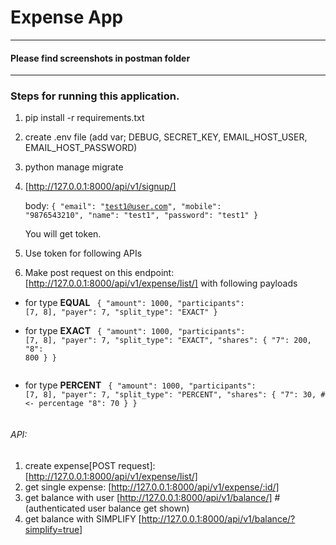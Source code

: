 # Expense App
________________________________________________
#### Please find screenshots in postman folder
________________________________________________

### Steps for running this application. 
1. pip install -r requirements.txt

2. create .env file (add var; DEBUG, SECRET_KEY, EMAIL_HOST_USER, EMAIL_HOST_PASSWORD)

3. python manage migrate

4. [http://127.0.0.1:8000/api/v1/signup/] 

    body:  <code>{
        "email": "test1@user.com",
        "mobile": "9876543210",
        "name": "test1",
        "password": "test1"
    }</code>

    You will get token.

5. Use token for following APIs

6. Make post request on this endpoint: [http://127.0.0.1:8000/api/v1/expense/list/] with following payloads 

-  for type <b>EQUAL</b>
    <code>
    {
        "amount": 1000,
        "participants": [7, 8],
        "payer": 7,
        "split_type": "EXACT"
    }
    </code>

-  for type <b>EXACT</b>
    <code>
    {
        "amount": 1000,
        "participants": [7, 8],
        "payer": 7,
        "split_type": "EXACT",
        "shares": {
            "7": 200,
            "8": 800
        }
    }   
    </code>

-  for type <b>PERCENT</b>
    <code>
    {
        "amount": 1000,
        "participants": [7, 8],
        "payer": 7,
        "split_type": "PERCENT",
        "shares": {
            "7": 30, # <- percentage
            "8": 70
        }
    }   
    </code>

###### API:
1. create expense[POST request]: [http://127.0.0.1:8000/api/v1/expense/list/]
1. get single expense: [http://127.0.0.1:8000/api/v1/expense/:id/]
2. get balance with user [http://127.0.0.1:8000/api/v1/balance/] # (authenticated user balance get shown)
3. get balance with SIMPLIFY [http://127.0.0.1:8000/api/v1/balance/?simplify=true]


<!-- # Features/Requirements:
1. User: Each user should have a userId, name, email, mobile number.
2. Expense: Could either be EQUAL, EXACT or PERCENT
3. Users can add any amount, select any type of expense and split with any of the
   available users.
4. The percent and amount provided could have decimals upto two decimal places.
5. In case of percent, you need to verify if the total sum of percentage shares is 100 or not.
6. In case of exact, you need to verify if the total sum of shares is equal to the total amount
   or not.
7. The application should have a capability to show expenses for a single user as well as
   balances for everyone.
8. When asked to show balances, the application should show balances of a user with all
   the users where there is a non-zero balance.
9. The amount should be rounded off to two decimal places. Say if User1 paid 100 and
   amount is split equally among 3 people. Assign 33.34 to first person and 33.33 to
   others.
10. There should be an option to simplify expenses. When simplify expenses is turned on
    (is true), the balances should get simplified. Ex: ‘User1 owes 250 to User2 and User2
    owes 200 to User3’ should simplify to ‘User1 owes 50 to User2 and 200 to User3’.
11. When a new expense is added, each participant in that expense should get an
    email telling them that they have been added to an expense, the total amount they
    owe for that expense. This email should be sent asynchronously (non-blocking)
    so that the API call doesn't get blocked.
    And create a scheduled job that will send an email every week to users. This
    email should contain the total amount of money they owe to each user.
12. Each expense can have up to 1000 participants and the maximum amount for an
    expense can go up to INR 1,00,00,000/- -->

